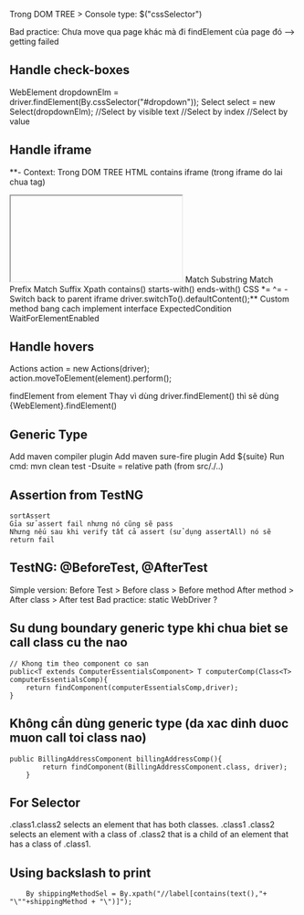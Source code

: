 Trong DOM TREE > Console
type: $("cssSelector")

Bad practice: Chưa move qua page khác mà đi findElement của page đó --> getting failed


## Handle check-boxes
WebElement dropdownElm = driver.findElement(By.cssSelector("#dropdown"));
Select select = new Select(dropdownElm);
    //Select by visible text
    //Select by index
    //Select by value

## Handle iframe
**- Context: Trong DOM TREE HTML contains iframe (trong iframe do lai chua tag)

<iframe> </iframe>
Match Substring Match Prefix Match Suffix Xpath contains() starts-with() ends-with() CSS *= ^= - Switch back to parent iframe driver.switchTo().defaultContent();**
Custom method bang cach implement interface ExpectedCondition
WaitForElementEnabled

## Handle hovers
Actions action = new Actions(driver);
action.moveToElement(element).perform();


findElement from element
Thay vì dùng driver.findElement() thì sẽ dùng {WebElement}.findElement()

## Generic Type
Add maven compiler plugin
Add maven sure-fire plugin
Add <suiteXmlFile>${suite}</suiteXmlFile>
Run cmd: mvn clean test -Dsuite = relative path (from src/./..)



## Assertion from TestNG
    sortAssert
    Gỉa sử assert fail nhưng nó cũng sẽ pass
    Nhưng nếu sau khi verify tất cả assert (sử dụng assertAll) nó sẽ return fail

## TestNG: @BeforeTest, @AfterTest
Simple version: Before Test > Before class > Before method
                After method > After class > After test
Bad practice: static WebDriver ?

## Su dung boundary generic type khi chua biet se call class cu the nao
    // Khong tim theo component co san
    public<T extends ComputerEssentialsComponent> T computerComp(Class<T> computerEssentialsComp){
        return findComponent(computerEssentialsComp,driver);
    }

## Không cần dùng generic type (da xac dinh duoc muon call toi class nao) 
    public BillingAddressComponent billingAddressComp(){
            return findComponent(BillingAddressComponent.class, driver);
        }

## For Selector
.class1.class2 selects an element that has both classes.
.class1 .class2 selects an element with a class of .class2 that is a child of an element that has a class of .class1.

## Using backslash to print
        By shippingMethodSel = By.xpath("//label[contains(text(),"+ "\""+shippingMethod + "\")]");
